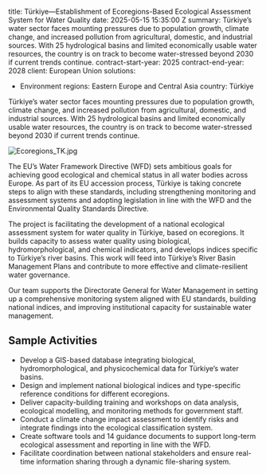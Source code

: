 
title: Türkiye—Establishment of Ecoregions-Based Ecological Assessment System for
  Water Quality
date: 2025-05-15 15:35:00 Z
summary: Türkiye’s water sector faces mounting pressures due to population growth,
  climate change, and increased pollution from agricultural, domestic, and industrial
  sources. With 25 hydrological basins and limited economically usable water resources,
  the country is on track to become water-stressed beyond 2030 if current trends continue.
contract-start-year: 2025
contract-end-year: 2028
client: European Union
solutions:
- Environment
regions: Eastern Europe and Central Asia
country: Türkiye


Türkiye’s water sector faces mounting pressures due to population growth, climate change, and increased pollution from agricultural, domestic, and industrial sources. With 25 hydrological basins and limited economically usable water resources, the country is on track to become water-stressed beyond 2030 if current trends continue.

![Ecoregions_TK.jpg](/uploads/Ecoregions_TK.jpg)

The EU’s Water Framework Directive (WFD) sets ambitious goals for achieving good ecological and chemical status in all water bodies across Europe. As part of its EU accession process, Türkiye is taking concrete steps to align with these standards, including strengthening monitoring and assessment systems and adopting legislation in line with the WFD and the Environmental Quality Standards Directive.

The project is facilitating the development of a national ecological assessment system for water quality in Türkiye, based on ecoregions. It builds capacity to assess water quality using biological, hydromorphological, and chemical indicators, and develops indices specific to Türkiye’s river basins. This work will feed into Türkiye’s River Basin Management Plans and contribute to more effective and climate-resilient water governance.

Our team supports the Directorate General for Water Management in setting up a comprehensive monitoring system aligned with EU standards, building national indices, and improving institutional capacity for sustainable water management.

## Sample Activities

* Develop a GIS-based database integrating biological, hydromorphological, and physicochemical data for Türkiye’s water basins.
* Design and implement national biological indices and type-specific reference conditions for different ecoregions.
* Deliver capacity-building training and workshops on data analysis, ecological modelling, and monitoring methods for government staff.
* Conduct a climate change impact assessment to identify risks and integrate findings into the ecological classification system.
* Create software tools and 14 guidance documents to support long-term ecological assessment and reporting in line with the WFD.
* Facilitate coordination between national stakeholders and ensure real-time information sharing through a dynamic file-sharing system.
